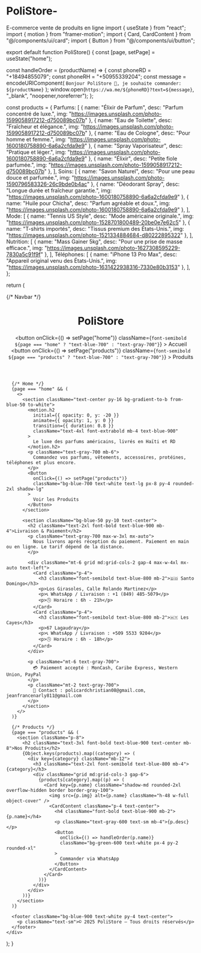 # PoliStore-
E-commerce vente de produits en ligne 
import { useState } from "react";
import { motion } from "framer-motion";
import { Card, CardContent } from "@/components/ui/card";
import { Button } from "@/components/ui/button";

export default function PoliStore() {
  const [page, setPage] = useState("home");

  const handleOrder = (productName) => {
    const phoneRD = "+18494855079";
    const phoneRH = "+50955339204";
    const message = encodeURIComponent(
      `Bonjour PoliStore 👋, je souhaite commander: ${productName}`
    );
    window.open(`https://wa.me/${phoneRD}?text=${message}`, "_blank", "noopener,noreferrer");
  };

  const products = {
    Parfums: [
      { name: "Élixir de Parfum", desc: "Parfum concentré de luxe.", img: "https://images.unsplash.com/photo-1599058917212-d750089bc07b" },
      { name: "Eau de Toilette", desc: "Fraîcheur et élégance.", img: "https://images.unsplash.com/photo-1599058917212-d750089bc07b" },
      { name: "Eau de Cologne", desc: "Pour homme et femme.", img: "https://images.unsplash.com/photo-1600180758890-6a6a2cfda9e9" },
      { name: "Spray Vaporisateur", desc: "Pratique et léger.", img: "https://images.unsplash.com/photo-1600180758890-6a6a2cfda9e9" },
      { name: "Élixir", desc: "Petite fiole parfumée.", img: "https://images.unsplash.com/photo-1599058917212-d750089bc07b" },
    ],
    Soins: [
      { name: "Savon Naturel", desc: "Pour une peau douce et parfumée.", img: "https://images.unsplash.com/photo-1590796583326-26c9bde0b4ac" },
      { name: "Déodorant Spray", desc: "Longue durée et fraîcheur garantie.", img: "https://images.unsplash.com/photo-1600180758890-6a6a2cfda9e9" },
      { name: "Huile pour Chicha", desc: "Parfum agréable et doux.", img: "https://images.unsplash.com/photo-1600180758890-6a6a2cfda9e9" },
    ],
    Mode: [
      { name: "Tennis US Style", desc: "Mode américaine originale.", img: "https://images.unsplash.com/photo-1528701800489-20be0e7e62c5" },
      { name: "T-shirts importés", desc: "Tissus premium des États-Unis.", img: "https://images.unsplash.com/photo-1521334884684-d80222895322" },
    ],
    Nutrition: [
      { name: "Mass Gainer 5kg", desc: "Pour une prise de masse efficace.", img: "https://images.unsplash.com/photo-1627308595229-7830a5c91f9f" },
    ],
    Téléphones: [
      { name: "iPhone 13 Pro Max", desc: "Appareil original venu des États-Unis.", img: "https://images.unsplash.com/photo-1631422938316-7330e80b3153" },
    ],
  };

  return (
    <div className="min-h-screen bg-white text-gray-900">
      {/* Navbar */}
      <header className="p-6 shadow-md flex justify-between items-center bg-white sticky top-0 z-50">
        <h1 className="text-2xl font-bold text-blue-800">PoliStore</h1>
        <nav className="space-x-4">
          <button
            onClick={() => setPage("home")}
            className={`font-semibold ${page === "home" ? "text-blue-700" : "text-gray-700"}`}
          >
            Accueil
          </button>
          <button
            onClick={() => setPage("products")}
            className={`font-semibold ${page === "products" ? "text-blue-700" : "text-gray-700"}`}
          >
            Produits
          </button>
        </nav>
      </header>

      {/* Home */}
      {page === "home" && (
        <>
          <section className="text-center py-16 bg-gradient-to-b from-blue-50 to-white">
            <motion.h2
              initial={{ opacity: 0, y: -20 }}
              animate={{ opacity: 1, y: 0 }}
              transition={{ duration: 0.8 }}
              className="text-4xl font-extrabold mb-4 text-blue-900"
            >
              Le luxe des parfums américains, livrés en Haïti et RD
            </motion.h2>
            <p className="text-gray-700 mb-6">
              Commandez vos parfums, vêtements, accessoires, protéines, téléphones et plus encore.
            </p>
            <Button
              onClick={() => setPage("products")}
              className="bg-blue-700 text-white text-lg px-8 py-4 rounded-2xl shadow-lg"
            >
              Voir les Produits
            </Button>
          </section>

          <section className="bg-blue-50 py-10 text-center">
            <h2 className="text-2xl font-bold text-blue-900 mb-4">Livraison & Paiement</h2>
            <p className="text-gray-700 max-w-3xl mx-auto">
              Nous livrons après réception du paiement. Paiement en main ou en ligne. Le tarif dépend de la distance.
            </p>

            <div className="mt-6 grid md:grid-cols-2 gap-4 max-w-4xl mx-auto text-left">
              <Card className="p-4">
                <h3 className="font-semibold text-blue-800 mb-2">🇩🇴 Santo Domingo</h3>
                <p>Los Girasoles, Calle Rolando Martinez</p>
                <p>📞 WhatsApp / Livraison : +1 (849) 485-5079</p>
                <p>🕓 Horaire : 6h - 21h</p>
              </Card>
              <Card className="p-4">
                <h3 className="font-semibold text-blue-800 mb-2">🇭🇹 Les Cayes</h3>
                <p>67 Lagaudray</p>
                <p>📞 WhatsApp / Livraison : +509 5533 9204</p>
                <p>🕓 Horaire : 6h - 18h</p>
              </Card>
            </div>

            <p className="mt-6 text-gray-700">
              💳 Paiement accepté : MonCash, Caribe Express, Western Union, PayPal
            </p>
            <p className="mt-2 text-gray-700">
              📧 Contact : policardchristian08@gmail.com, jeanfrancenarly811@gmail.com
            </p>
          </section>
        </>
      )}

      {/* Products */}
      {page === "products" && (
        <section className="p-8">
          <h2 className="text-3xl font-bold text-blue-900 text-center mb-8">Nos Produits</h2>
          {Object.keys(products).map((category) => (
            <div key={category} className="mb-12">
              <h3 className="text-2xl font-semibold text-blue-800 mb-4">{category}</h3>
              <div className="grid md:grid-cols-3 gap-6">
                {products[category].map((p) => (
                  <Card key={p.name} className="shadow-md rounded-2xl overflow-hidden border border-gray-100">
                    <img src={p.img} alt={p.name} className="h-48 w-full object-cover" />
                    <CardContent className="p-4 text-center">
                      <h4 className="font-bold text-blue-900 mb-2">{p.name}</h4>
                      <p className="text-gray-600 text-sm mb-4">{p.desc}</p>
                      <Button
                        onClick={() => handleOrder(p.name)}
                        className="bg-green-600 text-white px-4 py-2 rounded-xl"
                      >
                        Commander via WhatsApp
                      </Button>
                    </CardContent>
                  </Card>
                ))}
              </div>
            </div>
          ))}
        </section>
      )}

      <footer className="bg-blue-900 text-white py-4 text-center">
        <p className="text-sm">© 2025 PoliStore — Tous droits réservés</p>
      </footer>
    </div>
  );
}
